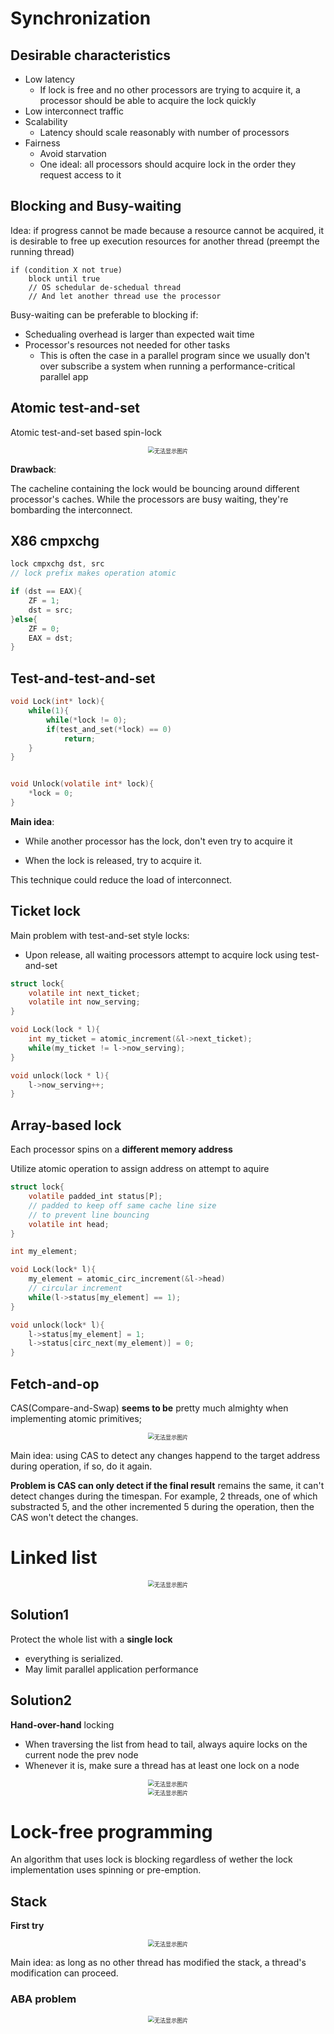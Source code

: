 # Synchronization

## Desirable characteristics

* Low latency
  * If lock is free and no other processors are trying to acquire it, a processor should be able to acquire the lock quickly
* Low interconnect traffic
* Scalability
  * Latency should scale reasonably with number of processors
* Fairness
  * Avoid starvation
  * One ideal: all processors should acquire lock in the order they request access to it



## Blocking and Busy-waiting

Idea: if progress cannot be made because a resource cannot be acquired, it is desirable to free up execution resources for another thread (preempt the running thread)

```
if (condition X not true)
	block until true
	// OS schedular de-schedual thread
	// And let another thread use the processor
```

Busy-waiting can be preferable to blocking if:

* Schedualing overhead is larger than expected wait time
* Processor's resources not needed for other tasks
  * This is often the case in a parallel program since we usually don't over subscribe a system when running a performance-critical parallel app



## Atomic test-and-set

Atomic test-and-set based spin-lock

<div>           <!--块级封装-->    <center>    <!--将图片和文字居中-->    <img src="media/test_and_set.png"         alt="无法显示图片"         style="zoom:65%"/>   </center></div>

**Drawback**:

The cacheline containing the lock would be bouncing around different processor's caches. While the processors are busy waiting, they're bombarding the interconnect.



## X86 cmpxchg

```c
lock cmpxchg dst, src
// lock prefix makes operation atomic
```

```C
if (dst == EAX){
	ZF = 1;
	dst = src;
}else{
	ZF = 0;
	EAX = dst;
}
```



## Test-and-test-and-set

```C
void Lock(int* lock){
	while(1){
		while(*lock != 0);
		if(test_and_set(*lock) == 0)
			return;
	}
}


void Unlock(volatile int* lock){
	*lock = 0;
}
```

**Main idea**:

* While another processor has the lock, don't even try to acquire it

* When the lock is released, try to acquire it.

This technique could reduce the load of interconnect.

## Ticket lock

Main problem with test-and-set style locks:

* Upon release, all waiting processors attempt to acquire lock using test-and-set

```C
struct lock{
	volatile int next_ticket;
	volatile int now_serving;
}

void Lock(lock * l){
	int my_ticket = atomic_increment(&l->next_ticket);
	while(my_ticket != l->now_serving);
}

void unlock(lock * l){
	l->now_serving++;
}
```



## Array-based lock

Each processor spins on a **different memory address**

Utilize atomic operation to assign address on attempt to aquire

```C
struct lock{
	volatile padded_int status[P]; 
	// padded to keep off same cache line size
	// to prevent line bouncing
	volatile int head;
}

int my_element;

void Lock(lock* l){
	my_element = atomic_circ_increment(&l->head) 
	// circular increment
	while(l->status[my_element] == 1);
}

void unlock(lock* l){
	l->status[my_element] = 1;
	l->status[circ_next(my_element)] = 0;
}
```

## Fetch-and-op

CAS(Compare-and-Swap) **seems to be** pretty much almighty when implementing atomic primitives;

<div>           <!--块级封装-->    <center>    <!--将图片和文字居中-->    <img src="media/fetch_and_op.png"         alt="无法显示图片"         style="zoom:65%"/>   </center></div>

Main idea: using CAS to detect any changes happend to the target address during operation, if so, do it again.

**Problem is CAS can only detect if the final result** remains the same, it can't detect changes during the timespan. For example, 2 threads, one of which substracted 5, and the other incremented 5 during the operation, then the CAS won't detect the changes.



# Linked list

<div>           <!--块级封装-->    <center>    <!--将图片和文字居中-->    <img src="media/zlist.png"         alt="无法显示图片"         style="zoom:65%"/>   </center></div>

## Solution1

Protect the whole list with a **single lock**

* everything is serialized.
* May limit parallel application performance



## Solution2

**Hand-over-hand** locking

* When traversing the list from head to tail, always aquire locks on the current node the prev node
* Whenever it is, make sure a thread has at least one lock on a node

<div>           <!--块级封装-->    <center>    <!--将图片和文字居中-->    <img src="media/handoverhand.png"         alt="无法显示图片"         style="zoom:65%"/>   </center></div>

<div>           <!--块级封装-->    <center>    <!--将图片和文字居中-->    <img src="media/hangingrope.png"         alt="无法显示图片"         style="zoom:65%"/>   </center></div>



# Lock-free programming

An algorithm that uses lock is blocking regardless of wether the lock implementation uses spinning or pre-emption.

## Stack

**First try**

<div>           <!--块级封装-->    <center>    <!--将图片和文字居中-->    <img src="media/lockfree_stack.png"         alt="无法显示图片"         style="zoom:65%"/>   </center></div>

Main idea: as long as no other thread has modified the stack, a thread's modification can proceed.

### ABA problem

<div>           <!--块级封装-->    <center>    <!--将图片和文字居中-->    <img src="media/aba.png"         alt="无法显示图片"         style="zoom:65%"/>   </center></div>